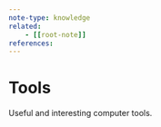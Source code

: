 ```yaml
---
note-type: knowledge
related:
    - [[root-note]]
references:
---
```


# Tools

Useful and interesting computer tools.
